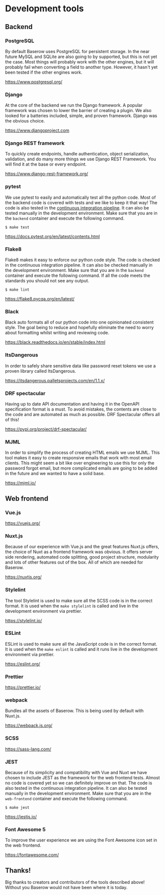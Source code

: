 # Development tools

## Backend

### PostgreSQL

By default Baserow uses PostgreSQL for persistent storage. In the near future MySQL and 
SQLite are also going to by supported, but this is not yet the case. Most things will
probably work with the other engines, but it will probably fail when converting a field
to another type. However, it hasn't yet been tested if the other engines work.

https://www.postgresql.org/

### Django

At the core of the backend we run the Django framework. A popular framework was chosen 
to lower the barrier of creating a plugin. We also looked for a batteries included, 
simple, and proven framework. Django was the obvious choice.

https://www.djangoproject.com

### Django REST framework

To quickly create endpoints, handle authentication, object serialization, validation, 
and do many more things we use Django REST Framework. You will find it at the base or
every endpoint.

https://www.django-rest-framework.org/

### pytest

We use pytest to easily and automatically test all the python code. Most of the backend
code is covered with tests and we like to keep it that way! The code is also tested
in the [continuous integration pipeline](./code-quality.md). It can also be tested 
manually in the development environment. Make sure that you are in the `backend` 
container and execute  the following command.

```
$ make test
```

https://docs.pytest.org/en/latest/contents.html

### Flake8

Flake8 makes it easy to enforce our python code style. The code is checked in the 
continuous integration pipeline. It can also be checked manually in the development
environment. Make sure that you are in the `backend` container and execute the 
following command. If all the code meets the standards you should not see any output.

```
$ make lint
```

https://flake8.pycqa.org/en/latest/

### Black 

Black auto formats all of our python code into one opinionated consistent style. The 
goal being to reduce and hopefully eliminate the need to worry about formatting whilst
writing and reviewing code.

https://black.readthedocs.io/en/stable/index.html

### ItsDangerous

In order to safely share sensitive data like password reset tokens we use a proven
library called ItsDangerous.

https://itsdangerous.palletsprojects.com/en/1.1.x/

### DRF spectacular

Having up to date API documentation and having it in the OpenAPI specification format 
is a must. To avoid mistakes, the contents are close to the code and are automated as 
much as possible. DRF Spectacular offers all of this!

https://pypi.org/project/drf-spectacular/

### MJML

In order to simplify the process of creating HTML emails we use MJML. This tool makes
it easy to create responsive emails that work with most email clients. This might seem
a bit like over engineering to use this for only the password forgot email, but more
complicated emails are going to be added in the future and we wanted to have a solid 
base. 

https://mjml.io/

## Web frontend

### Vue.js

https://vuejs.org/

### Nuxt.js

Because of our experience with Vue.js and the great features Nuxt.js offers, the choice
of Nuxt as a frontend framework was obvious. It offers server side rendering, automated 
code splitting, good project structure, modularity and lots of other features out of 
the box. All of which are needed for Baserow.

https://nuxtjs.org/

### Stylelint

The tool Stylelint is used to make sure all the SCSS code is in the correct format. It
is used when the `make stylelint` is called and live in the development environment via
prettier.

https://stylelint.io/

### ESLint

ESLint is used to make sure all the JavaScript code is in the correct format. It is 
used when the `make eslint` is called and it runs live in the development environment
via prettier.

https://eslint.org/

### Prettier

https://prettier.io/

### webpack

Bundles all the assets of Baserow. This is being used by default with Nuxt.js.

https://webpack.js.org/

### SCSS

https://sass-lang.com/

### JEST

Because of its simplicity and compatibility with Vue and Nuxt we have chosen to include
JEST as the framework for the web frontend tests. Almost no code is covered yet so we
can definitely improve on that. The code is also tested in the continuous integration 
pipeline. It can also be tested manually in the development environment. Make sure 
that you are in the `web-frontend` container and execute the following command.

```
$ make jest
```

https://jestjs.io/

### Font Awesome 5

To improve the user experience we are using the Font Awesome icon set in the web 
frontend.

https://fontawesome.com/

## Thanks!

Big thanks to creators and contributors of the tools described above! Without you
Baserow would not have been where it is today.
